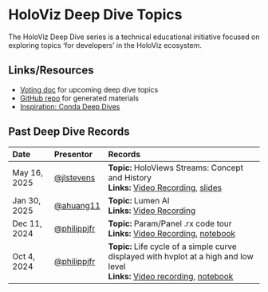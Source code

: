 # HoloViz Deep Dive Topics

The HoloViz Deep Dive series is a technical educational initiative focused on exploring topics ‘for  developers’ in the HoloViz ecosystem.

## Links/Resources

* [Voting doc](https://docs.google.com/document/d/1dIJvU77LdCMcrJ5XNOWGof3xwI7uy2zcgWc-yNDRzbk/edit?tab=t.0#heading=h.lfk70ku68ipc) for upcoming deep dive topics
* [GitHub repo](https://github.com/holoviz-dev/deep-dives) for generated materials
* [Inspiration: Conda Deep Dives](https://docs.conda.io/projects/conda/en/stable/dev-guide/deep-dives/index.html)  

## Past Deep Dive Records

| Date | Presentor | Records |
| :---- | :---- | :---- |
| May 16, 2025 | [@jlstevens](https://github.com/orgs/holoviz/people/jlstevens) | **Topic:** HoloViews Streams: Concept and History <br> **Links:** [Video Recording](https://drive.google.com/file/d/1Tk2VnrSGdVE5QbB9mNG2atV2bsU-N2Ay/view), [slides](https://docs.google.com/presentation/d/1xXuykyGxnX26nin5h8OrLwiBvYmwUCJEri_mpS15GTk/edit?usp=sharing) |
| Jan 30, 2025 | [@ahuang11](https://github.com/orgs/holoviz/people/ahuang11) | **Topic:** Lumen AI <br> **Links:** [Video Recording](https://drive.google.com/file/d/1NIYy2395K7DJ7G4eEpgkUAKNPYCgvJFG/view?usp=sharing) |
| Dec 11, 2024 | [@philippjfr](https://github.com/orgs/holoviz/people/philippjfr) | **Topic:** Param/Panel .rx code tour <br> **Links:** [Video Recording](https://drive.google.com/file/d/1p_EmfY4PeaxF-E3WMIhivTsnxHPqxe2h/view?usp=sharing), [notebook](https://github.com/holoviz-dev/deep-dives/blob/main/2024-12-11_param_panel_RX.ipynb) |
| Oct 4, 2024 | [@philippjfr](https://github.com/orgs/holoviz/people/philippjfr) | **Topic:** Life cycle of a simple curve displayed with hvplot at a high and low level <br> **Links:** [Video recording](https://drive.google.com/file/d/1LizhTDukmK2NJNPFj3kPm6nNByHT6IkQ/view?usp=sharing), [notebook](https://github.com/holoviz-dev/deep-dives/blob/main/2024-10-04_lifecycle_of_a_curve.ipynb) |
